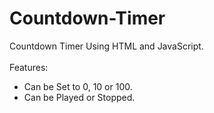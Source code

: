 # Countdown-Timer
Countdown  Timer Using HTML and JavaScript.<br><br>
Features:<ul><li>Can be Set to 0, 10 or 100.</li>
    <li>Can be Played or Stopped.</li>
  </ul>
